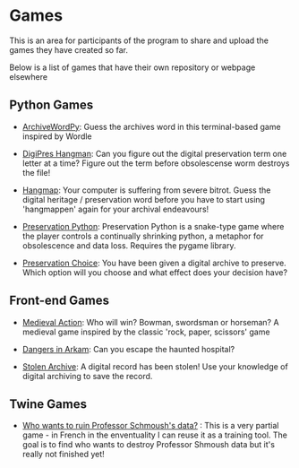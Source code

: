 # Games

This is an area for participants of the program to share and upload the games they have created so far.

Below is a list of games that have their own repository or webpage elsewhere

## Python Games

- [ArchiveWordPy](https://github.com/archivistnathan/archiveswordpy): Guess the archives word in this terminal-based game inspired by Wordle
  
- [DigiPres Hangman](https://github.com/archivistnathan/Digipres-Hangman): Can you figure out the digital preservation term one letter at a time? Figure out the term before obsolescense worm destroys the file!
  
- [Hangmap](https://github.com/PhilipEno/hangmap): Your computer is suffering from severe bitrot. Guess the digital heritage / preservation word before you have to start using 'hangmappen' again for your archival endeavours!
  
- [Preservation Python](https://github.com/archivistnathan/preservation-python): Preservation Python is a snake-type game where the player controls a continually shrinking python, a metaphor for obsolescence and data loss. Requires the pygame library.
  
- [Preservation Choice](https://github.com/EvavandenHurk/PreservationChoice): You have been given a digital archive to preserve. Which option will you choose and what effect does your decision have?

  
## Front-end Games
- [Medieval Action](https://evavandenhurk.github.io/MedievalAction/): Who will win? Bowman, swordsman or horseman? A medieval game inspired by the classic 'rock, paper, scissors' game
  
- [Dangers in Arkam](https://evavandenhurk.github.io/DangersinArkham/): Can you escape the haunted hospital?
  
- [Stolen Archive](https://evavandenhurk.github.io/StolenArchive/): A digital record has been stolen! Use your knowledge of digital archiving to save the record.

## Twine Games
- [Who wants to ruin Professor Schmoush's data?](https://github.com/EFortinD/Alchemy/tree/main/Jeux) : This is a very partial game - in French in the enventuality I can reuse it as a training tool. The goal is to find who wants to destroy Professor Shmoush data but it's really not finished yet!


